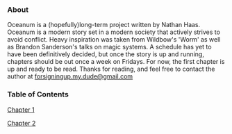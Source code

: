 ### About
Oceanum is a (hopefully)long-term project written by Nathan Haas. Oceanum is a modern story set in a modern society that actively strives to avoid conflict. Heavy inspiration was taken from Wildbow's 'Worm' as well as Brandon Sanderson's talks on magic systems. A schedule has yet to have been definitively decided, but once the story is up and running, chapters should be out once a week on Fridays. For now, the first chapter is up and ready to be read. Thanks for reading, and feel free to contact the author at forsigningup.my.dude@gmail.com


### Table of Contents

[Chapter 1](chapter1.md)

[Chapter 2](chapter2.md)
